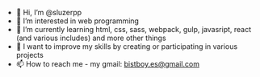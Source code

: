 - 👋 Hi, I’m @sluzerpp
- 👀 I’m interested in web programming 
- 🌱 I’m currently learning html, css, sass, webpack, gulp, javasript, react (and various includes) and more other things
- 💞️ I want to improve my skills by creating or participating in various projects
- 📫 How to reach me - my gmail: bistboy.es@gmail.com

<!---
sluzerpp/sluzerpp is a ✨ special ✨ repository because its `README.md` (this file) appears on your GitHub profile.
You can click the Preview link to take a look at your changes.
--->
